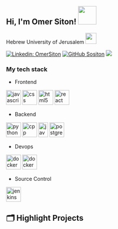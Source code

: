 <h2> Hi, I'm Omer Siton! <img src="https://media.giphy.com/media/mGcNjsfWAjY5AEZNw6/giphy.gif" width="50"></h2>

Hebrew University of Jerusalem  </a><img src="https://media.giphy.com/media/fYSnHlufseco8Fh93Z/giphy.gif" width="30"></br>

[![Linkedin: OmerSiton](https://img.shields.io/badge/-omersiton-blue?style=flat-square&logo=Linkedin&logoColor=white&link=https://www.linkedin.com/in/omersiton/)](https://www.linkedin.com/in/omersiton/)
[![GitHub Sositon](https://img.shields.io/github/followers/sositon?label=follow&style=social)](https://github.com/sositon)
![](https://visitor-badge.glitch.me/badge?page_id=sositon.sositon)

### My tech stack

- Frontend
<p align="left">
  <img src="https://www.vectorlogo.zone/logos/javascript/javascript-icon.svg" alt="javascript" width="40" height="40"/> 
  <img src="https://www.vectorlogo.zone/logos/w3_css/w3_css-official.svg" alt="css" width="40" height="40"/>
  <img src="https://www.vectorlogo.zone/logos/w3_html5/w3_html5-icon.svg" alt="html5" width="40" height="40"/> 
  <img src="https://www.vectorlogo.zone/logos/reactjs/reactjs-icon.svg" alt="react" width="40" height="40"/> 
</p>

- Backend
<p align="left">
  <img src="https://www.vectorlogo.zone/logos/python/python-icon.svg" alt="python" width="40" height="40"/>
  <img src="https://raw.githubusercontent.com/isocpp/logos/master/cpp_logo.png" alt="cpp" width="40" height="40"/>
  <img src="https://www.vectorlogo.zone/logos/java/java-vertical.svg" alt="java" width="26" height="40"/> 
  <img src="https://www.vectorlogo.zone/logos/postgresql/postgresql-icon.svg" alt="postgresql" width="40" height="40"/> 
</p>

- Devops
<p align="left">
  <img src="https://www.vectorlogo.zone/logos/docker/docker-icon.svg" alt="docker" width="40" height="40"/>
  <img src="https://www.vectorlogo.zone/logos/kubernetes/kubernetes-icon.svg" alt="docker" width="40" height="40"/>
</p>

- Source Control
<p align="left">
  <img src="https://www.vectorlogo.zone/logos/git-scm/git-scm-icon.svg" alt="jenkins" width="40" height="40"/>
</p>
  
  
  ## 🗂️ Highlight Projects

<a href="">
  <img align="center" src="" alt="" />
</a>






<!---
sositon/sositon is a ✨ special ✨ repository because its `README.md` (this file) appears on your GitHub profile.
You can click the Preview link to take a look at your changes.
--->
